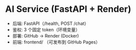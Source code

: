 # AI Service (FastAPI + Render)
- 后端: FastAPI（/health, POST /chat）
- 鉴权: 3 个固定 token（环境变量）
- 部署: GitHub → Render (Docker)
- 前端: frontend/ （可发布到 GitHub Pages）